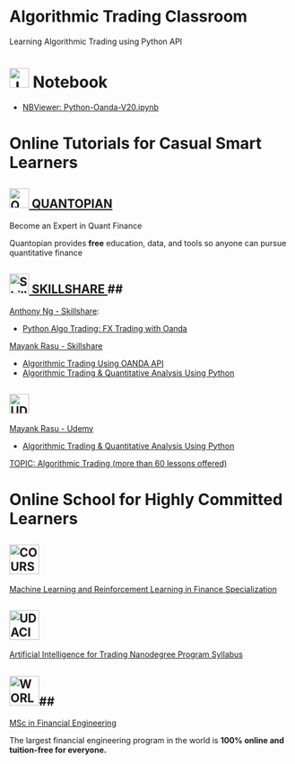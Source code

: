 # Algorithmic Trading Classroom
Learning Algorithmic Trading using Python API

# <img src="https://jupyter.org/assets/nav_logo.svg" alt="Jupyter Notebook" height="35"/> Notebook #

- [NBViewer: Python-Oanda-V20.ipynb](https://nbviewer.jupyter.org/github/jansenicus/algorithmic-trading-classroom/blob/master/notebooks/Python-Oanda-V20.ipynb)


# Online Tutorials for Casual Smart Learners #

## <a href="https://www.quantopian.com/home"><img src="https://pbs.twimg.com/profile_images/875810914154369025/DXbh_xvW_400x400.jpg" alt="QUANTOPIAN" height="35"/> QUANTOPIAN</a> ##
 Become an Expert in Quant Finance
 
Quantopian provides **free** education, data, and tools so anyone can pursue quantitative finance


## <a href="http://skillshare.com/"><img src="https://static.skillshare.com/uploads/users/6595003/user-image-small.png" alt="Skillshare" width="35"/> SKILLSHARE </a>##

[Anthony Ng - Skillshare](https://www.skillshare.com/profile/Anthony-Ng/4926488):

- [Python Algo Trading: FX Trading with Oanda](https://www.skillshare.com/classes/Python-Algo-Trading-FX-Trading-with-Oanda/2024083035) 

[Mayank Rasu - Skillshare](https://www.skillshare.com/profile/Mayank-Rasu/7995039)

- [Algorithmic Trading Using OANDA API](https://www.skillshare.com/classes/Algorithmic-Trading-Using-OANDA-API/1413782879)
- [Algorithmic Trading & Quantitative Analysis Using Python](https://www.skillshare.com/classes/Algorithmic-Trading-Quantitative-Analysis-Using-Python/5561706)


## <a href="http://udemy.com/"><img src="https://www.udemy.com/staticx/udemy/images/v6/logo-coral.svg" alt="UDEMY" height="35"/></a> ##

[Mayank Rasu - Udemy](https://www.udemy.com/user/mayank-rasu/)
- [Algorithmic Trading & Quantitative Analysis Using Python](https://www.udemy.com/course/algorithmic-trading-quantitative-analysis-using-python/)

[TOPIC: Algorithmic Trading (more than 60 lessons offered)](https://www.udemy.com/topic/algorithmic-trading/)


# Online School for Highly Committed Learners #

## <a href="http://coursera.org/"><img src="https://149362230.v2.pressablecdn.com/wp-content/uploads/2018/08/coursera-social-logo.png" alt="COURSERA" height="53"/></a> ##

[Machine Learning and Reinforcement Learning in Finance Specialization](https://www.coursera.org/specializations/machine-learning-reinforcement-finance)

## <a href="http://udacity.com/"><img src="https://d20vrrgs8k4bvw.cloudfront.net/images/open-graph/udacity.png" alt="UDACITY" height="53"/></a> ##

[Artificial Intelligence for Trading Nanodegree Program Syllabus](https://d20vrrgs8k4bvw.cloudfront.net/documents/en-US/AI+for+Trading+Learning+Nanodegree+Program+Syllabus.pdf)

## <a href="https://wqu.org/"><img src="https://wqu.org/assets/wqu-logo-color-b6866efa16ba16fcf606c900d4c6c82da408b3c9156faa473661b7bb5426032a.png" alt="WORLD QUANT UNIVERSITY" height="53"/></a>##

[MSc in Financial Engineering](https://wqu.org/programs/mscfe)

 The largest financial engineering program in the world is **100% online and tuition-free for everyone.**
